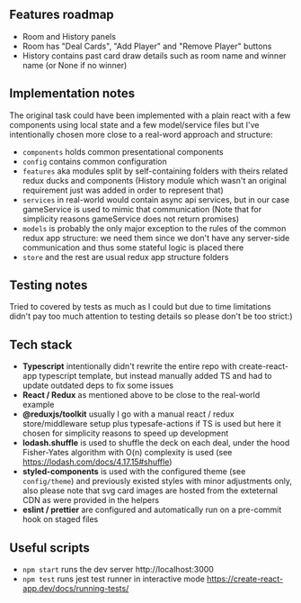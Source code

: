 ## Features roadmap

- Room and History panels
- Room has "Deal Cards", "Add Player" and "Remove Player" buttons
- History contains past card draw details such as room name and winner name (or None if no winner)

## Implementation notes

The original task could have been implemented with a plain react with a few components using local state and a few model/service files but I've intentionally chosen more close to a real-word approach and structure:

- `components` holds common presentational components
- `config` contains common configuration
- `features` aka modules split by self-containing folders with theirs related redux ducks and components (History module which wasn't an original requirement just was added in order to represent that)
- `services` in real-world would contain async api services, but in our case gameService is used to mimic that communication (Note that for simplicity reasons gameService does not return promises)
- `models` is probably the only major exception to the rules of the common redux app structure: we need them since we don't have any server-side communication and thus some stateful logic is placed there
- `store` and the rest are usual redux app structure folders

## Testing notes

Tried to covered by tests as much as I could but due to time limitations didn't pay too much attention to testing details so please don't be too strict:)

## Tech stack

- **Typescript** intentionally didn't rewrite the entire repo with create-react-app typescript template, but instead manually added TS and had to update outdated deps to fix some issues
- **React / Redux** as mentioned above to be close to the real-world example
- **@reduxjs/toolkit** usually I go with a manual react / redux store/middleware setup plus typesafe-actions if TS is used but here it chosen for simplicity reasons to speed up development
- **lodash.shuffle** is used to shuffle the deck on each deal, under the hood Fisher-Yates algorithm with O(n) complexity is used (see https://lodash.com/docs/4.17.15#shuffle)
- **styled-components** is used with the configured theme (see `config/theme`) and previously existed styles with minor adjustments only, also please note that svg card images are hosted from the exteternal CDN as were provided in the helpers
- **eslint / prettier** are configured and automatically run on a pre-commit hook on staged files

## Useful scripts

- `npm start` runs the dev server http://localhost:3000
- `npm test` runs jest test runner in interactive mode https://create-react-app.dev/docs/running-tests/
